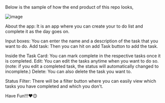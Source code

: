 Below is the sample of how the end product of this repo looks,

![image](https://github.com/Berlinsr7/Todo-App/assets/69146984/c04759c5-20cf-41fd-9e8f-a714029a507b)

About the app: It is an app where you can create your to do list and complete it as the day goes on.

Input boxes: You can enter the name and a description of the task that you want to do.
Add task: Then you can hit on add Task button to add the task.

Inside the Task Card: You can mark complete in the respective tasks once it is completed.
Edit: You can edit the tasks anytime when you want to do so.(note: if you edit a completed task, the status will automatically changed to incomplete.)
Delete: You can also delete the task you want to.

Status Filter: There will be a filter button where you can easily view which tasks you have completed and which you don't.

Have Fun!!!❤️😊
